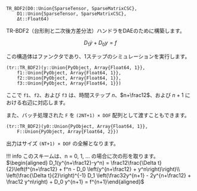 ```
TR_BDF2(D0::Union{SparseTensor, SparseMatrixCSC}, 
    D1::Union{SparseTensor, SparseMatrixCSC}, 
    Δt::Float64)
```

TR-BDF2（台形則と二次後方差分法）ハンドラをDAEのために構築します。

$$
D_1 \dot y + D_0 y = f
$$

この構造体はファンクタであり、1ステップのシミュレーションを実行します。

```
(tr::TR_BDF2)(y::Union{PyObject, Array{Float64, 1}}, 
    f1::Union{PyObject, Array{Float64, 1}}, 
    f2::Union{PyObject, Array{Float64, 1}}, 
    f3::Union{PyObject, Array{Float64, 1}})
```

ここで `f1`、`f2`、および `f3` は、時間ステップ $n$、$n+\frac12$、および $n+1$ における右辺に対応します。

また、バッチ処理された `F` を `(2NT+1) × DOF` 配列として渡すこともできます。

```
(tr::TR_BDF2)(y0::Union{PyObject, Array{Float64, 1}}, 
    F::Union{PyObject, Array{Float64, 2}})
```

出力はサイズ `(NT+1) × DOF` の全解となります。

!!! info
    このスキームは、n = 0, 1, ... の場合に次の形を取ります。 $\begin{aligned} D_1(y^{n+\frac12}-y^n) = \frac12\frac{\Delta t}{2}\left(f^{n+\frac12} + f^n - D_0 \left(y^{n+\frac12} + y^n\right)\right)\\ \left(\frac{\Delta t}{2}\right)^{-1} D_1 \left(\frac32y^{n+1} - 2y^{n+\frac12} + \frac12 y^n\right) + D_0 y^{n+1} = f^{n+1}\end{aligned}$


```
